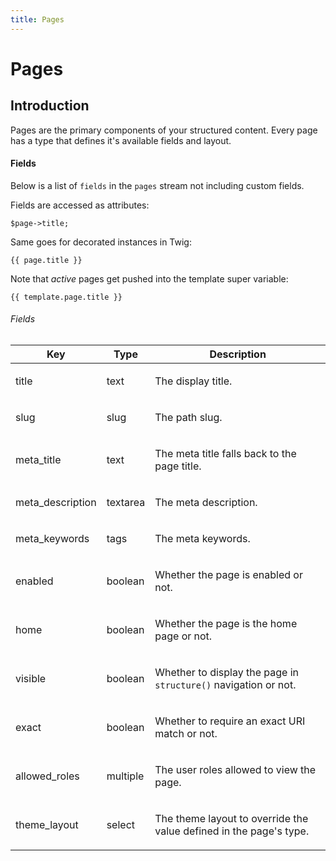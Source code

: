 ```yaml
---
title: Pages
---
```


# Pages

<div class="documentation__toc"></div>

## Introduction

Pages are the primary components of your structured content. Every page has a type that defines it's available fields and layout.


#### Fields

Below is a list of `fields` in the `pages` stream not including custom fields.

Fields are accessed as attributes:

    $page->title;

Same goes for decorated instances in Twig:

    {{ page.title }}

Note that _active_ pages get pushed into the template super variable:

    {{ template.page.title }}

###### Fields

<table class="table table-bordered table-striped">

<thead>

<tr>

<th>Key</th>

<th>Type</th>

<th>Description</th>

</tr>

</thead>

<tbody>

<tr>

<td>

title

</td>

<td>

text

</td>

<td>

The display title.

</td>

</tr>

<tr>

<td>

slug

</td>

<td>

slug

</td>

<td>

The path slug.

</td>

</tr>

<tr>

<td>

meta_title

</td>

<td>

text

</td>

<td>

The meta title falls back to the page title.

</td>

</tr>

<tr>

<td>

meta_description

</td>

<td>

textarea

</td>

<td>

The meta description.

</td>

</tr>

<tr>

<td>

meta_keywords

</td>

<td>

tags

</td>

<td>

The meta keywords.

</td>

</tr>

<tr>

<td>

enabled

</td>

<td>

boolean

</td>

<td>

Whether the page is enabled or not.

</td>

</tr>

<tr>

<td>

home

</td>

<td>

boolean

</td>

<td>

Whether the page is the home page or not.

</td>

</tr>

<tr>

<td>

visible

</td>

<td>

boolean

</td>

<td>

Whether to display the page in `structure()` navigation or not.

</td>

</tr>

<tr>

<td>

exact

</td>

<td>

boolean

</td>

<td>

Whether to require an exact URI match or not.

</td>

</tr>

<tr>

<td>

allowed_roles

</td>

<td>

multiple

</td>

<td>

The user roles allowed to view the page.

</td>

</tr>

<tr>

<td>

theme_layout

</td>

<td>

select

</td>

<td>

The theme layout to override the value defined in the page's type.

</td>

</tr>

</tbody>

</table>

